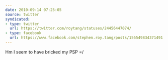```yaml
---
date: 2010-09-14 07:25:05
source: twitter
syndicated:
- type: twitter
  url: https://twitter.com/roytang/statuses/24456447074/
- type: facebook
  url: https://www.facebook.com/stephen.roy.tang/posts/156549834371491
---
```


Hm I seem to have bricked my PSP =/